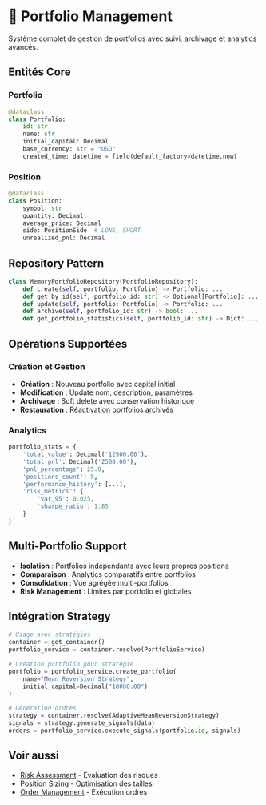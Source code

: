 # 💼 Portfolio Management

Système complet de gestion de portfolios avec suivi, archivage et analytics avancés.

## Entités Core

### Portfolio
```python
@dataclass
class Portfolio:
    id: str
    name: str
    initial_capital: Decimal
    base_currency: str = "USD"
    created_time: datetime = field(default_factory=datetime.now)
```

### Position
```python
@dataclass
class Position:
    symbol: str
    quantity: Decimal
    average_price: Decimal
    side: PositionSide  # LONG, SHORT
    unrealized_pnl: Decimal
```

## Repository Pattern

```python
class MemoryPortfolioRepository(PortfolioRepository):
    def create(self, portfolio: Portfolio) -> Portfolio: ...
    def get_by_id(self, portfolio_id: str) -> Optional[Portfolio]: ...
    def update(self, portfolio: Portfolio) -> Portfolio: ...
    def archive(self, portfolio_id: str) -> bool: ...
    def get_portfolio_statistics(self, portfolio_id: str) -> Dict: ...
```

## Opérations Supportées

### Création et Gestion
- **Création** : Nouveau portfolio avec capital initial
- **Modification** : Update nom, description, paramètres
- **Archivage** : Soft delete avec conservation historique
- **Restauration** : Réactivation portfolios archivés

### Analytics
```python
portfolio_stats = {
    'total_value': Decimal('12500.00'),
    'total_pnl': Decimal('2500.00'),
    'pnl_percentage': 25.0,
    'positions_count': 5,
    'performance_history': [...],
    'risk_metrics': {
        'var_95': 0.025,
        'sharpe_ratio': 1.85
    }
}
```

## Multi-Portfolio Support

- **Isolation** : Portfolios indépendants avec leurs propres positions
- **Comparaison** : Analytics comparatifs entre portfolios
- **Consolidation** : Vue agrégée multi-portfolios
- **Risk Management** : Limites par portfolio et globales

## Intégration Strategy

```python
# Usage avec stratégies
container = get_container()
portfolio_service = container.resolve(PortfolioService)

# Création portfolio pour stratégie
portfolio = portfolio_service.create_portfolio(
    name="Mean Reversion Strategy",
    initial_capital=Decimal("10000.00")
)

# Génération ordres
strategy = container.resolve(AdaptiveMeanReversionStrategy)
signals = strategy.generate_signals(data)
orders = portfolio_service.execute_signals(portfolio.id, signals)
```

## Voir aussi

- [Risk Assessment](risk.md) - Évaluation des risques
- [Position Sizing](sizing.md) - Optimisation des tailles
- [Order Management](../backtesting/engine.md) - Exécution ordres
